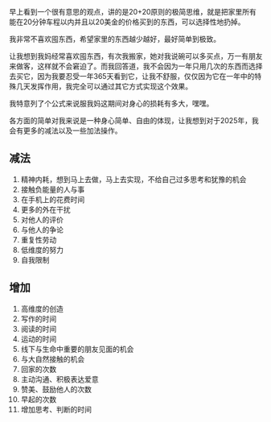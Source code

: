 早上看到一个很有意思的观点，讲的是20+20原则的极简思维，就是把家里所有能在20分钟车程以内并且以20美金的价格买到的东西，可以选择性地扔掉。

我非常不喜欢囤东西，希望家里的东西越少越好，最好简单到极致。

让我想到我妈经常喜欢囤东西，有次我搬家，她对我说碗可以多买点，万一有朋友来做客，这样就不会窘迫了。而我回答道，我不会因为一年只用几次的东西而选择去买它，因为我要忍受一年365天看到它，让我不舒服，仅仅因为它在一年中的特殊几天发挥作用，我完全可以通过其它方式实现这个效果。

我特意列了个公式来说服我妈这期间对身心的损耗有多大，嘿嘿。

各方面的简单对我来说是一种身心简单、自由的体现，让我想到对于2025年，我会有更多的减法以及一些加法操作。

## 减法

1. 精神内耗，想到马上去做，马上去实现，不给自己过多思考和犹豫的机会
2. 接触负能量的人与事
3. 在手机上的花费时间
4. 更多的外在干扰
5. 对他人的评价
6. 与他人的争论
7. 重复性劳动
8. 低维度的努力
9. 自我限制

## 增加

1. 高维度的创造
2. 写作的时间
3. 阅读的时间
4. 运动的时间
5. 线下与生命中重要的朋友见面的机会
6. 与大自然接触的机会
7. 回家的次数
8. 主动沟通、积极表达爱意
9. 赞美、鼓励他人的次数
10. 早起的次数
11. 增加思考、判断的时间